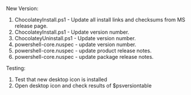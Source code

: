 
New Version:
1. ChocolateyInstall.ps1 - Update all install links and checksums from MS release page.
2. ChocolateyInstall.ps1 - Update version number.
3. ChocolateyUninstall.ps1 - Update version number.
4. powershell-core.nuspec - update version number.
5. powershell-core.nuspec - update product release notes.
6. powershell-core.nuspec - update package release notes.

Testing:
1. Test that new desktop icon is installed
2. Open desktop icon and check results of $psversiontable